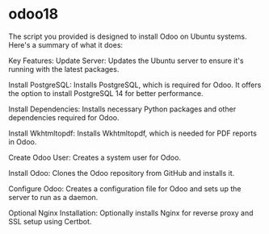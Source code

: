 # odoo18

The script you provided is designed to install Odoo on Ubuntu systems. Here's a summary of what it does:

Key Features:
Update Server: Updates the Ubuntu server to ensure it's running with the latest packages.

Install PostgreSQL: Installs PostgreSQL, which is required for Odoo. It offers the option to install PostgreSQL 14 for better performance.

Install Dependencies: Installs necessary Python packages and other dependencies required for Odoo.

Install Wkhtmltopdf: Installs Wkhtmltopdf, which is needed for PDF reports in Odoo.

Create Odoo User: Creates a system user for Odoo.

Install Odoo: Clones the Odoo repository from GitHub and installs it.

Configure Odoo: Creates a configuration file for Odoo and sets up the server to run as a daemon.

Optional Nginx Installation: Optionally installs Nginx for reverse proxy and SSL setup using Certbot.
